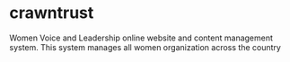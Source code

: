 # crawntrust
Women Voice and Leadership online website and content management system. This system manages all women organization across the country

